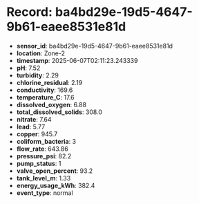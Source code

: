 # Record: ba4bd29e-19d5-4647-9b61-eaee8531e81d

- **sensor_id**: ba4bd29e-19d5-4647-9b61-eaee8531e81d
- **location**: Zone-2
- **timestamp**: 2025-06-07T02:11:23.243339
- **pH**: 7.52
- **turbidity**: 2.29
- **chlorine_residual**: 2.19
- **conductivity**: 169.6
- **temperature_C**: 17.6
- **dissolved_oxygen**: 6.88
- **total_dissolved_solids**: 308.0
- **nitrate**: 7.64
- **lead**: 5.77
- **copper**: 945.7
- **coliform_bacteria**: 3
- **flow_rate**: 643.86
- **pressure_psi**: 82.2
- **pump_status**: 1
- **valve_open_percent**: 93.2
- **tank_level_m**: 1.33
- **energy_usage_kWh**: 382.4
- **event_type**: normal